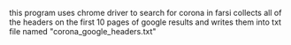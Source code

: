 this program uses chrome driver to search for corona in farsi
collects all of the headers on the first 10 pages of google results
and writes them into txt file named "corona_google_headers.txt"